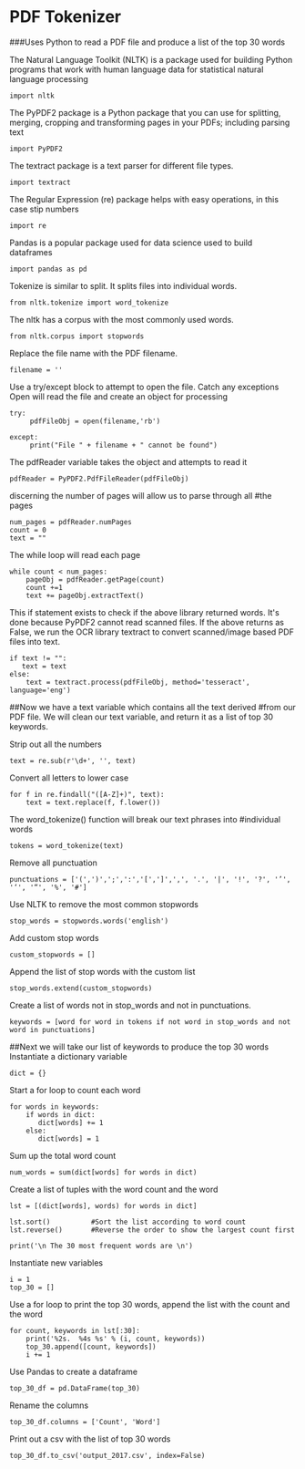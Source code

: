 # PDF Tokenizer
###Uses Python to read a PDF file and produce a list of the top 30 words

The Natural Language Toolkit (NLTK) is a package used for building Python programs 
that work with human language data for statistical natural language processing

    
    import nltk
    

The PyPDF2 package is a Python package that you can use for splitting, 
merging, cropping and transforming pages in your PDFs; including parsing text
    
    import PyPDF2

The textract package is a text parser for different file types.
    
    import textract

The Regular Expression (re) package helps with easy operations, in this case stip numbers 
    
    import re

Pandas is a popular package used for data science used to build dataframes
    
    import pandas as pd

Tokenize is similar to split. It splits files into individual words.
    
    from nltk.tokenize import word_tokenize

The nltk has a corpus with the most commonly used words. 
    
    from nltk.corpus import stopwords

Replace the file name with the PDF filename.
    
    filename = ''

Use a try/except block to attempt to open the file. Catch any exceptions
Open will read the file and create an object for processing
    
    try: 
         pdfFileObj = open(filename,'rb')

    except:
         print("File " + filename + " cannot be found")

The pdfReader variable takes the object and attempts to read it
    
    pdfReader = PyPDF2.PdfFileReader(pdfFileObj)

discerning the number of pages will allow us to parse through all #the pages
    
    num_pages = pdfReader.numPages
    count = 0
    text = ""

The while loop will read each page
    
    while count < num_pages:
        pageObj = pdfReader.getPage(count)
        count +=1
        text += pageObj.extractText()

This if statement exists to check if the above library returned words. It's done because PyPDF2 cannot read scanned files. 
If the above returns as False, we run the OCR library textract to convert scanned/image based PDF files into text.
    
    if text != "":
       text = text
    else:
        text = textract.process(pdfFileObj, method='tesseract', language='eng')

##Now we have a text variable which contains all the text derived #from our PDF file. We will clean our text variable, and return it as a list of top 30 keywords.

Strip out all the numbers
    
    text = re.sub(r'\d+', '', text)

Convert all letters to lower case
    
    for f in re.findall("([A-Z]+)", text):
        text = text.replace(f, f.lower())

The word_tokenize() function will break our text phrases into #individual words
    
    tokens = word_tokenize(text)

Remove all punctuation
    
    punctuations = ['(',')',';',':','[',']',',', '.', '|', '!', '?', '’', '‘', '“', '%', '#']

Use NLTK to remove the most common stopwords
    
    stop_words = stopwords.words('english')

Add custom stop words
    
    custom_stopwords = []

Append the list of stop words with the custom list
    
    stop_words.extend(custom_stopwords)

Create a list of words not in stop_words and not in punctuations.
    
    keywords = [word for word in tokens if not word in stop_words and not word in punctuations]

##Next we will take our list of keywords to produce the top 30 words
Instantiate a dictionary variable
    
    dict = {}

Start a for loop to count each word
    
    for words in keywords:
        if words in dict:
           dict[words] += 1
        else:
           dict[words] = 1

Sum up the total word count
    
    num_words = sum(dict[words] for words in dict)

Create a list of tuples with the word count and the word
    
    lst = [(dict[words], words) for words in dict]

    lst.sort()          #Sort the list according to word count
    lst.reverse()       #Reverse the order to show the largest count first

    print('\n The 30 most frequent words are \n')
                   
Instantiate new variables
    
    i = 1
    top_30 = []

Use a for loop to print the top 30 words, append the list with the count and the word
    
    for count, keywords in lst[:30]:
        print('%2s.  %4s %s' % (i, count, keywords))
        top_30.append([count, keywords])
        i += 1

Use Pandas to create a dataframe
    
    top_30_df = pd.DataFrame(top_30)

Rename the columns
    
    top_30_df.columns = ['Count', 'Word']

Print out a csv with the list of top 30 words
    
    top_30_df.to_csv('output_2017.csv', index=False)
